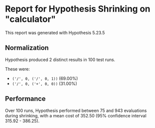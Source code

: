 # Report for Hypothesis Shrinking on "calculator"

This report was generated with Hypothesis 5.23.5

## Normalization

Hypothesis produced 2 distinct results in 100 test runs.

These were:

* ``('/', 0, ('/', 0, 1))`` (69.00%)
* ``('/', 0, ('+', 0, 0))`` (31.00%)

## Performance

Over 100 runs, Hypothesis performed between 75 and 943 evaluations during shrinking,
with a mean cost of 352.50 (95% confidence interval 315.92 - 386.25).
